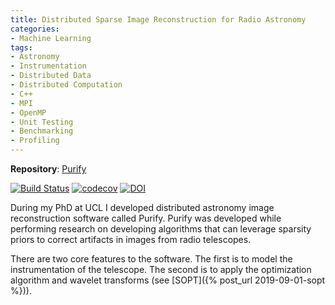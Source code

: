 ```yaml
---
title: Distributed Sparse Image Reconstruction for Radio Astronomy
categories:
- Machine Learning
tags: 
- Astronomy
- Instrumentation
- Distributed Data
- Distributed Computation
- C++ 
- MPI
- OpenMP
- Unit Testing
- Benchmarking
- Profiling
---
```


**Repository**: [Purify](https://github.com/astro-informatics/purify) 

[![Build Status](https://travis-ci.com/astro-informatics/purify.svg?branch=development)](https://travis-ci.com/astro-informatics/purify)
[![codecov](https://codecov.io/gh/astro-informatics/purify/branch/development/graph/badge.svg)](https://codecov.io/gh/astro-informatics/purify)
[![DOI](https://zenodo.org/badge/DOI/10.5281/zenodo.2555252.svg)](https://doi.org/10.5281/zenodo.2555252)

During my PhD at UCL I developed distributed astronomy image reconstruction software called Purify.
Purify was developed while performing research on developing algorithms that can leverage sparsity priors to correct artifacts in images from radio telescopes.

There are two core features to the software. The first is to model the instrumentation of the telescope. The second is to apply the optimization algorithm and wavelet transforms (see [SOPT]({% post_url 2019-09-01-sopt %})).
